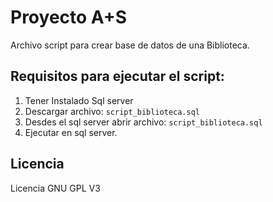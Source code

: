 # Proyecto A+S

Archivo script para crear base de datos de una Biblioteca.

## Requisitos para ejecutar el script:

1. Tener Instalado Sql server
1. Descargar archivo: `script_biblioteca.sql`
1. Desdes el sql server abrir archivo: `script_biblioteca.sql`
1. Ejecutar en sql server.

## Licencia
Licencia GNU GPL V3
